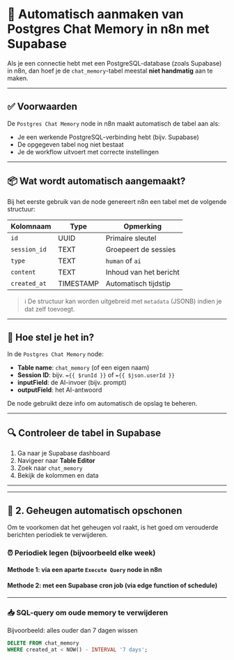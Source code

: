 # 🧠 Automatisch aanmaken van Postgres Chat Memory in n8n met Supabase

Als je een connectie hebt met een PostgreSQL-database (zoals Supabase) in n8n, dan hoef je de `chat_memory`-tabel meestal **niet handmatig** aan te maken.

---

## ✅ Voorwaarden

De `Postgres Chat Memory` node in n8n maakt automatisch de tabel aan als:

- Je een werkende PostgreSQL-verbinding hebt (bijv. Supabase)
- De opgegeven tabel nog niet bestaat
- Je de workflow uitvoert met correcte instellingen

---

## 📦 Wat wordt automatisch aangemaakt?

Bij het eerste gebruik van de node genereert n8n een tabel met de volgende structuur:

| Kolomnaam     | Type       | Opmerking                    |
|---------------|------------|------------------------------|
| `id`          | UUID       | Primaire sleutel             |
| `session_id`  | TEXT       | Groepeert de sessies         |
| `type`        | TEXT       | `human` of `ai`              |
| `content`     | TEXT       | Inhoud van het bericht       |
| `created_at`  | TIMESTAMP  | Automatisch tijdstip         |

> ℹ️ De structuur kan worden uitgebreid met `metadata` (JSONB) indien je dat zelf toevoegt.

---

## 🔧 Hoe stel je het in?

In de `Postgres Chat Memory` node:

- **Table name**: `chat_memory` (of een eigen naam)
- **Session ID**: bijv. `={{ $runId }}` of `={{ $json.userId }}`
- **inputField**: de AI-invoer (bijv. prompt)
- **outputField**: het AI-antwoord

De node gebruikt deze info om automatisch de opslag te beheren.

---

## 🔍 Controleer de tabel in Supabase

1. Ga naar je Supabase dashboard
2. Navigeer naar **Table Editor**
3. Zoek naar `chat_memory`
4. Bekijk de kolommen en data

---

---

## 🧹 2. Geheugen automatisch opschonen

Om te voorkomen dat het geheugen vol raakt, is het goed om verouderde berichten periodiek te verwijderen.

### ⏰ Periodiek legen (bijvoorbeeld elke week)

#### Methode 1: via een aparte `Execute Query` node in n8n  
#### Methode 2: met een Supabase cron job (via edge function of schedule)

---

### 📥 SQL-query om oude memory te verwijderen

Bijvoorbeeld: alles ouder dan 7 dagen wissen

```sql
DELETE FROM chat_memory
WHERE created_at < NOW() - INTERVAL '7 days';
